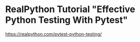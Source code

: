 # RealPython Tutorial "Effective Python Testing With Pytest"

https://realpython.com/pytest-python-testing/
